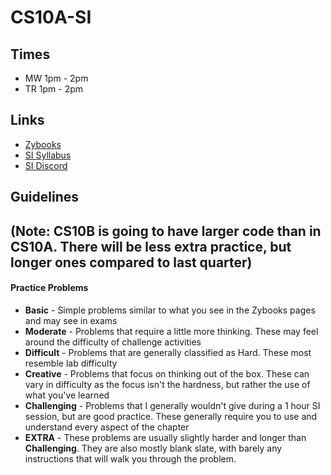 # CS10A-SI 

## Times
* MW 1pm - 2pm
* TR 1pm - 2pm

## Links
* [Zybooks]()
* [SI Syllabus]()
* [SI Discord]()

## Guidelines 

(Note: CS10B is going to have larger code than in CS10A. There will be less extra practice, but longer ones compared to last quarter)
---

#### Practice Problems
* **Basic** - Simple problems similar to what you see in the Zybooks pages and may see in exams
* **Moderate** - Problems that require a little more thinking. These may feel around the difficulty of challenge activities
* **Difficult** - Problems that are generally classified as Hard. These most resemble lab difficulty
* **Creative** - Problems that focus on thinking out of the box. These can vary in difficulty as the focus isn't the hardness, but rather the use of what you've learned
* **Challenging** - Problems that I generally wouldn't give during a 1 hour SI session, but are good practice. These generally require you to use and understand every aspect of the chapter
* **EXTRA** - These problems are usually slightly harder and longer than **Challenging**. They are also mostly blank slate, with barely any instructions that will walk you through the problem.